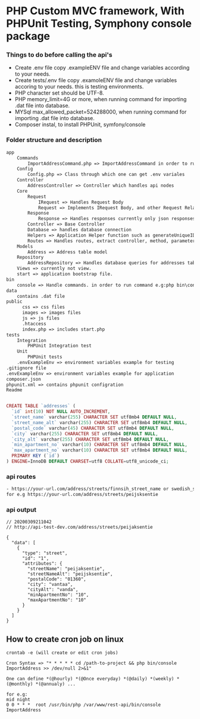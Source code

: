 # PHP Custom MVC framework, With PHPUnit Testing, Symphony console package

### Things to do before calling the api's

- Create .env file copy .exampleENV file and change variables according to your needs.
- Create tests/.env file copy .examoleENV file and change variables accoring to your needs. this is testing environments.
- PHP character set should be UTF-8.
- PHP memory_limit=4G or more, when running command for importing .dat file into database.
- MYSql max_allowed_packet=524288000, when running command for importing .dat file into database.
- Composer instal, to install PHPUnit, symfony/console

### Folder structure and description
``` html
app
    Commands
        ImportAddressCommand.php => ImportAddressCommand in order to run e.g: php bin\console ImportAddress
    Config
        Config.php => Class through which one can get .env variales
    Controller
        AddressController => Controller which handles api nodes
    Core
        Request
            IRequest => Handles Request Body
            Request => Implements IRequest Body, and other Request Related functions
        Response
            Response => Handles responses currently only json responses
        Controller => Base Controller
        Database => handles database connection
        Helpers => Application Helper function such as generateUniqueID
        Routes => Handles routes, extract controller, method, parameters.
    Models
        Address => Address table model
    Repository
        AddressRepository => Handles database queries for addresses table
    Views => currently not view.
    start => application bootstrap file.            
bin
    console => Handle commands. in order to run command e.g:php bin\console CommandName
data
    contains .dat file
public 
      css => css files
      images => images files
      js => js files
      .htaccess
      index.php => includes start.php      
tests
    Integration
        PHPUnit Integration test
    Unit
        PHPUnit tests                                   
    .envExampleEnv => environment variables example for testing
.gitignore file
.envExampleEnv => environment variables example for application
composer.json
phpunit.xml => contains phpunit configration
Readme
``` 
      
```php

CREATE TABLE `addresses` (
  `id` int(10) NOT NULL AUTO_INCREMENT,
  `street_name` varchar(255) CHARACTER SET utf8mb4 DEFAULT NULL,
  `street_name_alt` varchar(255) CHARACTER SET utf8mb4 DEFAULT NULL,
  `postal_code` varchar(45) CHARACTER SET utf8mb4 DEFAULT NULL,
  `city` varchar(255) CHARACTER SET utf8mb4 DEFAULT NULL,
  `city_alt` varchar(255) CHARACTER SET utf8mb4 DEFAULT NULL,
  `min_apartment_no` varchar(10) CHARACTER SET utf8mb4 DEFAULT NULL,
  `max_apartment_no` varchar(10) CHARACTER SET utf8mb4 DEFAULT NULL,
  PRIMARY KEY (`id`)
) ENGINE=InnoDB DEFAULT CHARSET=utf8 COLLATE=utf8_unicode_ci;

```
### api routes 
``` html
- https://your-url.com/address/streets/finnsih_street_name or swedish_street_name
for e.g https://your-url.com/address/streets/peijsksentie
```

### api output
```
// 20200309211042
// http://api-test-dev.com/address/streets/peijaksentie

{
  "data": [
    {
      "type": "street",
      "id": "1",
      "attributes": {
        "streetName": "peijaksentie",
        "streetNameAlt": "peijsksentie",
        "postalCode": "01360",
        "city": "vantaa",
        "cityAlt": "vanda",
        "minApartmentNo": "10",
        "maxApartmentNo": "10"
      }
    }
  ]
}

```
## How to create cron job on linux
```    
crontab -e (will create or edit cron jobs)

Cron Syntax => "* * * * * cd /path-to-project && php bin/console ImportAddress >> /dev/null 2>&1" 

One can define *(@hourly) *(@Once everyday) *(@daily) *(weekly) * (@monthly) *(@annualy) ...

for e.g:
mid night
0 0 * * *  root /usr/bin/php /var/www/rest-api/bin/console ImportAddress

```
